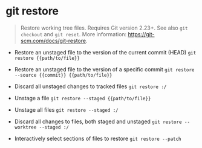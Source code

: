 # git restore
> Restore working tree files. Requires Git version 2.23+.
> See also `git checkout` and `git reset`.
> More information: <https://git-scm.com/docs/git-restore>.

- Restore an unstaged file to the version of the current commit (HEAD)
`git restore {{path/to/file}}`

- Restore an unstaged file to the version of a specific commit
`git restore --source {{commit}} {{path/to/file}}`

- Discard all unstaged changes to tracked files
`git restore :/`

- Unstage a file
`git restore --staged {{path/to/file}}`

- Unstage all files
`git restore --staged :/`

- Discard all changes to files, both staged and unstaged
`git restore --worktree --staged :/`

- Interactively select sections of files to restore
`git restore --patch`
